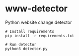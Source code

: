 # www-detector
Python website change detector


```
# Install requirements
pip install -r requirements.txt

# Run detector
python3 detector.py
```

